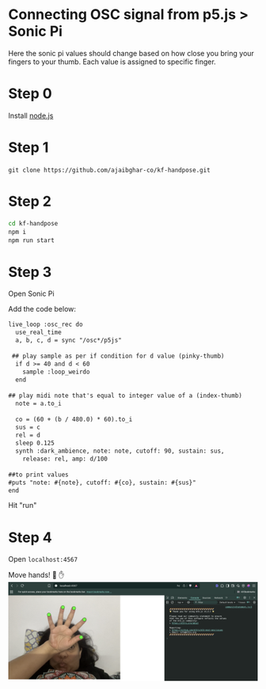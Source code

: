# Connecting OSC signal from p5.js > Sonic Pi
Here the sonic pi values should change based on how close you bring your fingers to your thumb. Each value is assigned to specific finger.

# Step 0

Install [node.js](https://nodejs.org/en)

# Step 1

`git clone https://github.com/ajaibghar-co/kf-handpose.git`

# Step 2
```bash
cd kf-handpose
npm i
npm run start
```

# Step 3
Open Sonic Pi

Add the code below:

```
live_loop :osc_rec do
  use_real_time
  a, b, c, d = sync "/osc*/p5js"

 ## play sample as per if condition for d value (pinky-thumb)
  if d >= 40 and d < 60
    sample :loop_weirdo
  end

## play midi note that's equal to integer value of a (index-thumb)
  note = a.to_i
  
  co = (60 + (b / 480.0) * 60).to_i
  sus = c
  rel = d
  sleep 0.125
  synth :dark_ambience, note: note, cutoff: 90, sustain: sus,
    release: rel, amp: d/100

##to print values
#puts "note: #{note}, cutoff: #{co}, sustain: #{sus}"
end
```
Hit "run"

# Step 4
Open `localhost:4567`

Move hands! 🙌 ✋
![hands](handpose.png)
